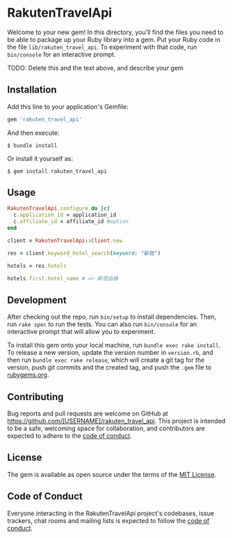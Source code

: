 # RakutenTravelApi

Welcome to your new gem! In this directory, you'll find the files you need to be able to package up your Ruby library into a gem. Put your Ruby code in the file `lib/rakuten_travel_api`. To experiment with that code, run `bin/console` for an interactive prompt.

TODO: Delete this and the text above, and describe your gem

## Installation

Add this line to your application's Gemfile:

```ruby
gem 'rakuten_travel_api'
```

And then execute:

    $ bundle install

Or install it yourself as:

    $ gem install rakuten_travel_api

## Usage

```ruby
RakutenTravelApi.configure do |c|
  c.application_id = application_id
  c.affiliate_id = affiliate_id #option
end

client = RakutenTravelApi::Client.new

res = client.keyword_hotel_search(keyword: "新宿")

hotels = res.hotels

hotels.first.hotel_name # => 新宿由縁
```


## Development

After checking out the repo, run `bin/setup` to install dependencies. Then, run `rake spec` to run the tests. You can also run `bin/console` for an interactive prompt that will allow you to experiment.

To install this gem onto your local machine, run `bundle exec rake install`. To release a new version, update the version number in `version.rb`, and then run `bundle exec rake release`, which will create a git tag for the version, push git commits and the created tag, and push the `.gem` file to [rubygems.org](https://rubygems.org).

## Contributing

Bug reports and pull requests are welcome on GitHub at https://github.com/[USERNAME]/rakuten_travel_api. This project is intended to be a safe, welcoming space for collaboration, and contributors are expected to adhere to the [code of conduct](https://github.com/[USERNAME]/rakuten_travel_api/blob/main/CODE_OF_CONDUCT.md).

## License

The gem is available as open source under the terms of the [MIT License](https://opensource.org/licenses/MIT).

## Code of Conduct

Everyone interacting in the RakutenTravelApi project's codebases, issue trackers, chat rooms and mailing lists is expected to follow the [code of conduct](https://github.com/[USERNAME]/rakuten_travel_api/blob/main/CODE_OF_CONDUCT.md).
